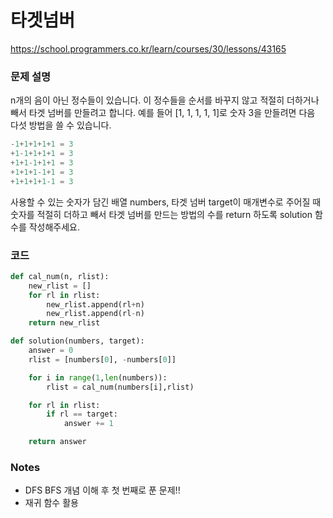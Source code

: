 # 타겟넘버
https://school.programmers.co.kr/learn/courses/30/lessons/43165

### 문제 설명
n개의 음이 아닌 정수들이 있습니다. 이 정수들을 순서를 바꾸지 않고 적절히 더하거나 빼서 타겟 넘버를 만들려고 합니다. 예를 들어 [1, 1, 1, 1, 1]로 숫자 3을 만들려면 다음 다섯 방법을 쓸 수 있습니다.
```python
-1+1+1+1+1 = 3
+1-1+1+1+1 = 3
+1+1-1+1+1 = 3
+1+1+1-1+1 = 3
+1+1+1+1-1 = 3
```
사용할 수 있는 숫자가 담긴 배열 numbers, 타겟 넘버 target이 매개변수로 주어질 때 숫자를 적절히 더하고 빼서 타겟 넘버를 만드는 방법의 수를 return 하도록 solution 함수를 작성해주세요.

### 코드
```python
def cal_num(n, rlist):
    new_rlist = []
    for rl in rlist:
        new_rlist.append(rl+n)
        new_rlist.append(rl-n)
    return new_rlist

def solution(numbers, target):
    answer = 0
    rlist = [numbers[0], -numbers[0]]

    for i in range(1,len(numbers)):
        rlist = cal_num(numbers[i],rlist)

    for rl in rlist:
        if rl == target:
            answer += 1

    return answer
```

### Notes
- DFS BFS 개념 이해 후 첫 번째로 푼 문제!!
- 재귀 함수 활용